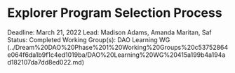 # Explorer Program Selection Process

Deadline: March 21, 2022
Lead: Madison Adams, Amanda Maritan, Saf
Status: Completed
Working Group(s): DAO Learning WG (../Dream%20DAO%20Phase%201%20Working%20Groups%20c53752864e064f6da1b9f1c4ed1019ba/DAO%20Learning%20WG%20415a199b4a194ad182107da7dd8ed022.md)